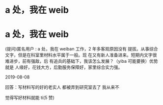# a 处，我在 weib

# a 处，我在 weib

(提问)匿名用户 : a 处，我在 weiban 工作，2 年多客观原因没有 提拔。从事综合文字，但是在科室里材料水平属于一般。现 在又有新人准备进来。短期内文字很难进步，前有强敌，后 有追兵的基础下，我该怎么发展？（yiba 可能要换）优势就是 人缘好，花钱大方，后勤服务保障好，家里综合实力强。

2019-08-08

回答：写材料写的好的老实人 都被弄到研究室去了 我从来不

觉得写好材料就能 ti(5 赞)